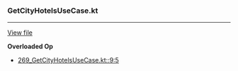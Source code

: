 ### GetCityHotelsUseCase.kt
---
[View file](files/269_GetCityHotelsUseCase.kt)

**Overloaded Op**

 - [269_GetCityHotelsUseCase.kt::9:5](files/269_GetCityHotelsUseCase.kt#L:9)
